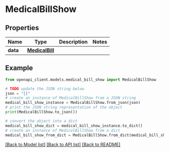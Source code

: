 # MedicalBillShow


## Properties

Name | Type | Description | Notes
------------ | ------------- | ------------- | -------------
**data** | [**MedicalBill**](MedicalBill.md) |  | 

## Example

```python
from openapi_client.models.medical_bill_show import MedicalBillShow

# TODO update the JSON string below
json = "{}"
# create an instance of MedicalBillShow from a JSON string
medical_bill_show_instance = MedicalBillShow.from_json(json)
# print the JSON string representation of the object
print(MedicalBillShow.to_json())

# convert the object into a dict
medical_bill_show_dict = medical_bill_show_instance.to_dict()
# create an instance of MedicalBillShow from a dict
medical_bill_show_from_dict = MedicalBillShow.from_dict(medical_bill_show_dict)
```
[[Back to Model list]](../README.md#documentation-for-models) [[Back to API list]](../README.md#documentation-for-api-endpoints) [[Back to README]](../README.md)


